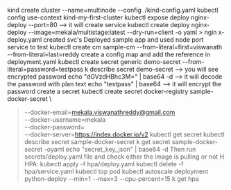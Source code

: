 kind create cluster --name=multinode --config ./kind-config.yaml
kubectl config use-context kind-my-first-cluster 
kubectl expose deploy nginx-deploy --port=80 --> it will create service
kubectl create deploy nginx-deploy --image=mekala/multistage:latest --dry-run=client -o yaml > ngin
x-deploy.yaml
created svc's
Deployed sample app and used node port service to test
kubectl create cm sample-cm --from-literal=first=viswanath --from-literal=last=reddy
create a config map and add the reference in deployment.yaml
kubectl create secret generic demo-secret --from-literal=password=testpass
k describe secret demo-secret --> you will see encrypted password
echo "dGVzdHBhc3M=" | base64 -d --> it will decode the password with plan text
echo "testpass" | base64 --> it will encrypt the password
create a secret
kubectl create secret docker-registry sample-docker-secret \
> --docker-email=mekala.viswanathreddy@gmail.com \
> --docker-username=mekala \
> --docker-password=<add pasword or authentication_token> \
> --docker-server=https://index.docker.io/v2
kubectl get secret
kubectl describe secret sample-docker-secret
k get secret sample-docker-secret -oyaml
echo "secret_key_json" | base64 -d
Then run secrets/deploy.yaml file and check either the image is pulling or not 
H
HPA:
kubectl apply -f hpa/deploy.yaml
kubectl delete -f hpa/service.yaml
kubectl top pod
kubectl autoscale deployment python-deploy --min=1 --max=3 --cpu-percent=15
k get hpa


